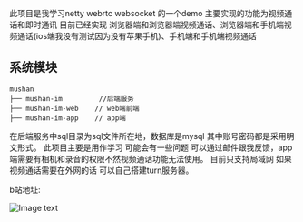此项目是我学习netty  webrtc websocket 的一个demo  主要实现的功能为视频通话和即时通讯
目前已经实现 浏览器端和浏览器端视频通话、浏览器端和手机端视频通话(ios端我没有测试因为没有苹果手机)、手机端和手机端视频通话
## 系统模块

~~~
mushan
├── mushan-im         //后端服务
├── mushan-im-web    // web端前端
├── mushan-im-app    // app端
~~~
在后端服务中sql目录为sql文件所在地，数据库是mysql 其中账号密码都是采用明文形式。
此项目主要是用作学习 可能会有一些问题  可以通过邮件跟我反馈，app端需要有相机和录音的权限不然视频通话功能无法使用。
目前只支持局域网  如果视频通话需要在外网的话 可以自己搭建turn服务器。

b站地址:

![Image text](https://gitee.com/kiyama/mushan-imv2/blob/master/img/%5DBM@$%7D%7BVFCOOC_011%7BHET_F.png)